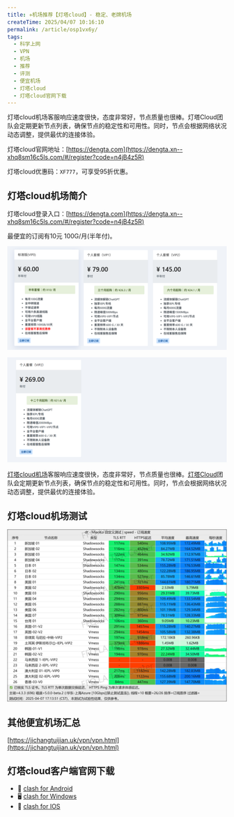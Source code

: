 ```yaml
---
title: ✈️机场推荐【灯塔cloud】- 稳定、老牌机场
createTime: 2025/04/07 10:16:10
permalink: /article/osp1vx6y/
tags:
  - 科学上网
  - VPN
  - 机场
  - 推荐
  - 评测
  - 便宜机场
  - 灯塔cloud
  - 灯塔cloud官网下载
---
```


灯塔cloud机场客服响应速度很快，态度非常好，节点质量也很棒。灯塔Cloud团队会定期更新节点列表，确保节点的稳定性和可用性。同时，节点会根据网络状况动态调整，提供最优的连接体验。

灯塔cloud官网地址：[https://dengta.com](https://dengta.xn--xhq8sm16c5ls.com/#/register?code=n4jB4z5R)

灯塔cloud优惠码：`XF777`，可享受95折优惠。

<!-- more -->

## 灯塔cloud机场简介

灯塔cloud登录入口：[https://dengta.com](https://dengta.xn--xhq8sm16c5ls.com/#/register?code=n4jB4z5R)

最便宜的订阅有10元 100G/月(半年付)。

![灯塔cloud机场价格](images/机场推荐灯塔cloud/image.png)

![灯塔cloud机场价格](images/机场推荐灯塔cloud/image-1.png)

[灯塔cloud机场](https://dengta.xn--xhq8sm16c5ls.com/#/register?code=n4jB4z5R)客服响应速度很快，态度非常好，节点质量也很棒。[灯塔Cloud](https://dengta.xn--xhq8sm16c5ls.com/#/register?code=n4jB4z5R)团队会定期更新节点列表，确保节点的稳定性和可用性。同时，节点会根据网络状况动态调整，提供最优的连接体验。

## 灯塔cloud机场测试

![灯塔cloud机场测试](images/机场推荐灯塔cloud/image-2.png)

## 其他便宜机场汇总

[https://jichangtuijian.uk/vpn/vpn.html](https://jichangtuijian.uk/vpn/vpn.html)

## 灯塔cloud客户端官网下载

- 📱 [clash for Android](https://jichangtuijian.uk/article/clashforAndroid.html)
- 🖥 [clash for Windows](https://jichangtuijian.uk/article/clash.html)
- 🍎 [clash for IOS](https://jichangtuijian.uk/article/Shadowrocket.html)